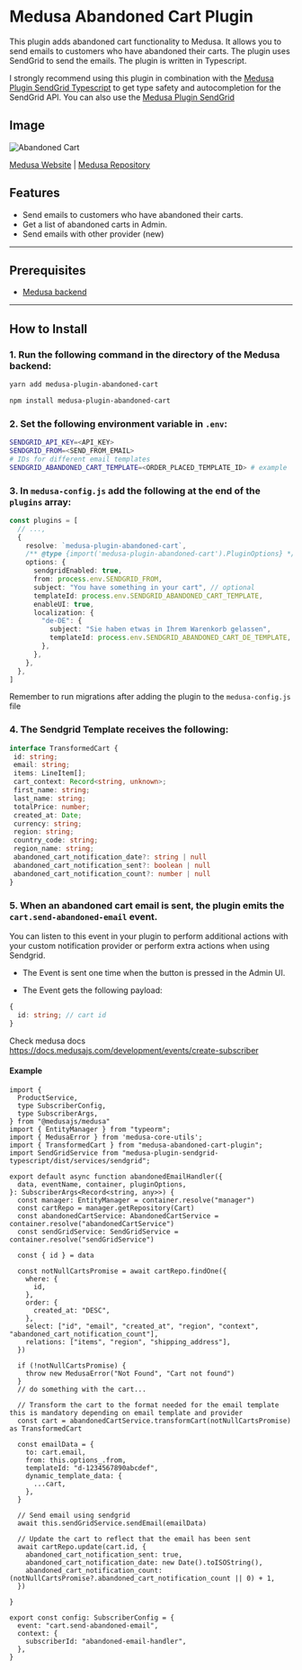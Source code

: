 # Medusa Abandoned Cart Plugin

This plugin adds abandoned cart functionality to Medusa. It allows you to send emails to customers who have abandoned their carts. The plugin uses SendGrid to send the emails. The plugin is written in Typescript.

I strongly recommend using this plugin in combination with the [Medusa Plugin SendGrid Typescript](https://github.com/luluhoc/medusa-plugin-sendgrid-typescript) to get type safety and autocompletion for the SendGrid API. You can also use the [Medusa Plugin SendGrid](https://medusajs.com)

## Image

![Abandoned Cart](https://github.com/luluhoc/medusa-plugin-abandoned-cart/blob/main/static/abandoned.jpg?raw=true)

[Medusa Website](https://medusajs.com) | [Medusa Repository](https://github.com/medusajs/medusa)

## Features

- Send emails to customers who have abandoned their carts.
- Get a list of abandoned carts in Admin.
- Send emails with other provider (new)

---

## Prerequisites

- [Medusa backend](https://docs.medusajs.com/development/backend/install)

---

## How to Install

### 1\. Run the following command in the directory of the Medusa backend:

  ```bash
  yarn add medusa-plugin-abandoned-cart
  ```

  ```bash
  npm install medusa-plugin-abandoned-cart
  ```

### 2\. Set the following environment variable in `.env`:

  ```bash
  SENDGRID_API_KEY=<API_KEY>
  SENDGRID_FROM=<SEND_FROM_EMAIL>
  # IDs for different email templates
  SENDGRID_ABANDONED_CART_TEMPLATE=<ORDER_PLACED_TEMPLATE_ID> # example
  ```

### 3\. In `medusa-config.js` add the following at the end of the `plugins` array:

  ```ts
  const plugins = [
    // ...,
    {
      resolve: `medusa-plugin-abandoned-cart`,
      /** @type {import('medusa-plugin-abandoned-cart').PluginOptions} */
      options: {
        sendgridEnabled: true,
        from: process.env.SENDGRID_FROM,
        subject: "You have something in your cart", // optional
        templateId: process.env.SENDGRID_ABANDONED_CART_TEMPLATE,
        enableUI: true,
        localization: {
          "de-DE": {
            subject: "Sie haben etwas in Ihrem Warenkorb gelassen",
            templateId: process.env.SENDGRID_ABANDONED_CART_DE_TEMPLATE,
          },
        },
      },
    },
  ]
  ```

  Remember to run migrations after adding the plugin to the `medusa-config.js` file

 ### 4\. The Sendgrid Template receives the following:

 ```ts
interface TransformedCart {
  id: string;
  email: string;
  items: LineItem[];
  cart_context: Record<string, unknown>;
  first_name: string;
  last_name: string;
  totalPrice: number;
  created_at: Date;
  currency: string;
  region: string;
  country_code: string;
  region_name: string;
  abandoned_cart_notification_date?: string | null
  abandoned_cart_notification_sent?: boolean | null
  abandoned_cart_notification_count?: number | null
}
 ```

### 5\. When an abandoned cart email is sent, the plugin emits the `cart.send-abandoned-email` event.

You can listen to this event in your plugin to perform additional actions with your custom notification provider or perform extra actions when using Sendgrid.

- The Event is sent one time when the button is pressed in the Admin UI.

- The Event gets the following payload:

```ts
{
  id: string; // cart id
}

```
Check medusa docs https://docs.medusajs.com/development/events/create-subscriber

#### Example

```
import { 
  ProductService,
  type SubscriberConfig, 
  type SubscriberArgs, 
} from "@medusajs/medusa"
import { EntityManager } from "typeorm";
import { MedusaError } from 'medusa-core-utils';
import { TransformedCart } from "medusa-abandoned-cart-plugin";
import SendGridService from "medusa-plugin-sendgrid-typescript/dist/services/sendgrid";

export default async function abandonedEmailHandler({ 
  data, eventName, container, pluginOptions, 
}: SubscriberArgs<Record<string, any>>) {
  const manager: EntityManager = container.resolve("manager")
  const cartRepo = manager.getRepository(Cart)
  const abandonedCartService: AbandonedCartService = container.resolve("abandonedCartService")
  const sendGridService: SendGridService = container.resolve("sendGridService")

  const { id } = data

  const notNullCartsPromise = await cartRepo.findOne({
    where: {
      id,
    },
    order: {
      created_at: "DESC",
    },
    select: ["id", "email", "created_at", "region", "context", "abandoned_cart_notification_count"],
    relations: ["items", "region", "shipping_address"],
  })

  if (!notNullCartsPromise) {
    throw new MedusaError("Not Found", "Cart not found")
  }
  // do something with the cart...

  // Transform the cart to the format needed for the email template this is mandatory depending on email template and provider
  const cart = abandonedCartService.transformCart(notNullCartsPromise) as TransformedCart

  const emailData = {
    to: cart.email,
    from: this.options_.from,
    templateId: "d-1234567890abcdef",
    dynamic_template_data: {
      ...cart,
    },
  }

  // Send email using sendgrid
  await this.sendGridService.sendEmail(emailData)

  // Update the cart to reflect that the email has been sent
  await cartRepo.update(cart.id, {
    abandoned_cart_notification_sent: true,
    abandoned_cart_notification_date: new Date().toISOString(),
    abandoned_cart_notification_count: (notNullCartsPromise?.abandoned_cart_notification_count || 0) + 1,
  })

}

export const config: SubscriberConfig = {
  event: "cart.send-abandoned-email",
  context: {
    subscriberId: "abandoned-email-handler",
  },
}

```

